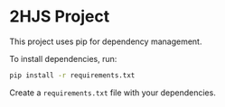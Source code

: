 # 2HJS Project

This project uses pip for dependency management.

To install dependencies, run:

```bash
pip install -r requirements.txt
```

Create a `requirements.txt` file with your dependencies.